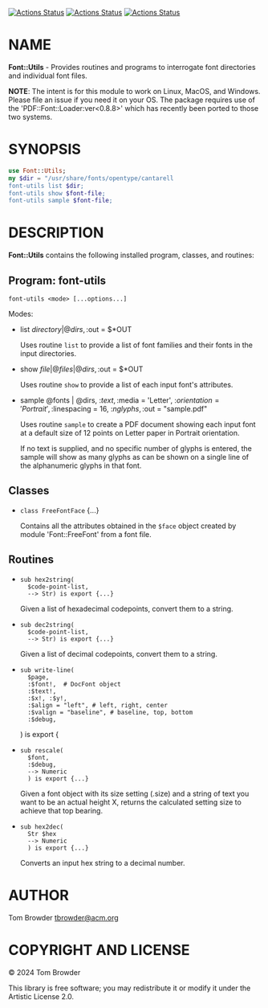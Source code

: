 [![Actions Status](https://github.com/tbrowder/Font-Utils/actions/workflows/linux.yml/badge.svg)](https://github.com/tbrowder/Font-Utils/actions) [![Actions Status](https://github.com/tbrowder/Font-Utils/actions/workflows/macos.yml/badge.svg)](https://github.com/tbrowder/Font-Utils/actions) [![Actions Status](https://github.com/tbrowder/Font-Utils/actions/workflows/windows.yml/badge.svg)](https://github.com/tbrowder/Font-Utils/actions)

NAME
====

**Font::Utils** - Provides routines and programs to interrogate font directories and individual font files. 

**NOTE**: The intent is for this module to work on Linux, MacOS, and Windows. Please file an issue if you need it on your OS. The package requires use of the 'PDF::Font::Loader:ver<0.8.8>' which has recently been ported to those two systems.

SYNOPSIS
========

```raku
use Font::Utils;
my $dir = "/usr/share/fonts/opentype/cantarell
font-utils list $dir;
font-utils show $font-file;
font-utils sample $font-file;
```

DESCRIPTION
===========

**Font::Utils** contains the following installed program, classes, and routines:

Program: **font-utils**
-----------------------

    font-utils <mode> [...options...]

Modes:

  * list $directory | @dirs, :$out = $*OUT

    Uses routine `list` to provide a list of font families and their fonts in the input directories.

  * show $file | @files | @dirs, :$out = $*OUT

    Uses routine `show` to provide a list of each input font's attributes.

  * sample @fonts | @dirs, :$text, :$media = 'Letter', :$orientation = 'Portrait', :$linespacing = 16, :$nglyphs, :$out = "sample.pdf"

    Uses routine `sample` to create a PDF document showing each input font at a default size of 12 points on Letter paper in Portrait orientation.

    If no text is supplied, and no specific number of glyphs is entered, the sample will show as many glyphs as can be shown on a single line of the alphanumeric glyphs in that font.

Classes
-------

  * `class FreeFontFace` {...}

    Contains all the attributes obtained in the `$face` object created by module 'Font::FreeFont' from a font file.

Routines
--------

  *     sub hex2string(
          $code-point-list, 
          --> Str) is export {...}

    Given a list of hexadecimal codepoints, convert them to a string.

  *     sub dec2string(
          $code-point-list, 
          --> Str) is export {...}

    Given a list of decimal codepoints, convert them to a string.

  *     sub write-line(
          $page,
          :$font!,  # DocFont object
          :$text!,
          :$x!, :$y!,
          :$align = "left", # left, right, center
          :$valign = "baseline", # baseline, top, bottom
          :$debug,
      ) is export {

  *     sub rescale(
          $font,
          :$debug,
          --> Numeric
          ) is export {...}

    Given a font object with its size setting (.size) and a string of text you want to be an actual height X, returns the calculated setting size to achieve that top bearing.

  *     sub hex2dec(
          Str $hex
          --> Numeric
          ) is export {...}

    Converts an input hex string to a decimal number.

AUTHOR
======

Tom Browder <tbrowder@acm.org>

COPYRIGHT AND LICENSE
=====================

© 2024 Tom Browder

This library is free software; you may redistribute it or modify it under the Artistic License 2.0.

